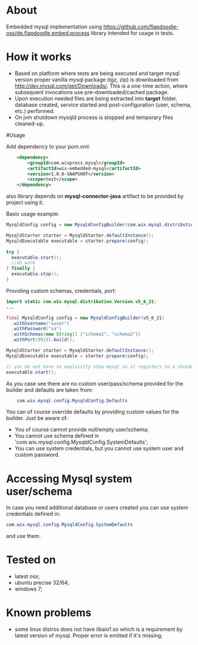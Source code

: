 # About

Embedded mysql implementation using https://github.com/flapdoodle-oss/de.flapdoodle.embed.process library intended for usage in tests.

# How it works

 - Based on platform where tests are being executed and target mysql version proper vanilla mysql package (tgz, zip) is downloaded from http://dev.mysql.com/get/Downloads/. This is a one-time action, where subsequent invocations use pre-downloaded/cached package.
 - Upon execution needed files are being extracted into **target** folder, database created, service started and post-configuration (user, schema, etc.) performed.
 - On jvm shutdown mysqld process is stopped and temporary files cleaned-up.

#Usage

Add dependency to your pom.xml:

```xml
    <dependency>
        <groupId>com.wixpress.mysql</groupId>
        <artifactId>wix-embedded-mysql</artifactId>
        <version>1.0.0-SNAPSHOT</version>
        <scope>test</scope>
    </dependency>        
```

also library depends on **mysql-connector-java** artifact to be provided by project using it.

Basic usage example:

```java
MysqldConfig config = new MysqldConfigBuilder(com.wix.mysql.distribution.Version.v5_5_40).build();

MysqldStarter starter = MysqldStarter.defaultInstance();
MysqldExecutable executable = starter.prepare(config);
 
try {
  executable.start();
  //do work
} finally {
  executable.stop();
}
```

Providing custom schemas, credentials, port:

```java
import static com.wix.mysql.distribution.Version.v5_6_21;
...

final MysqldConfig config = new MysqldConfigBuilder(v5_6_21)
  .withUsername("auser")
  .withPassword("sa")
  .withSchemas(new String[] {"schema1", "schema2"})
  .withPort(9913).build();

MysqldStarter starter = MysqldStarter.defaultInstance();
MysqldExecutable executable = starter.prepare(config);

// you do not have to explicitly stop mysql as it registers to a shutdown hook for that. 
executable.start();

```

As you case see there are no custom user/pass/schema provided for the builder and defaults are taken from:

```java
    com.wix.mysql.config.MysqldConfig.Defaults
```

You can of course override defaults by providing custom values for the builder. Just be aware of:
 - You of course cannot provide null/empty user/schema;
 - You cannot use schema defined in 'com.wix.mysql.config.MysqldConfig.SystemDefaults';
 - You can use system credentials, but you cannot use system user and custom password.

# Accessing Mysql system user/schema

In case you need additional database or users created you can use system credentials defined in:

```java
com.wix.mysql.config.MysqldConfig.SystemDefaults
```

and use them.

# Tested on
 - latest osx;
 - ubuntu precise 32/64;
 - windows 7;

# Known problems
 - some linux distros does not have libaio1.so which is a requirement by latest version of mysql. Proper error is emitted if it's missing;
